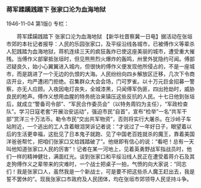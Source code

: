 ### 蒋军蹂躏践踏下  张家口沦为血海地狱

1946-11-04
第1版()
专栏：

　　蒋军蹂躏践踏下
    张家口沦为血海地狱
    【新华社晋察冀一日电】据活动在张垣市郊的本社记者报导：人民的乐园张家口，及平绥沿线各城市，已被傅作义等辈杀人犯践踏为血海地狱，蒋机连续三天的疯狂轰炸已使这座美丽的城市，遭受重大摧残。当傅作义部窜抵张垣时，但见熊熊烈火爆炸的轰鸣，卅里外犹隐约可闻。傅部迟疑良久，始小心翼翼进入城内，但很快的傅作义便发现他所侵占的，不是一座城市，而是跳进了一个无边的仇恨的大海。人民纷纷向四乡解放区迁移，几次下令商店开业，均严遭闭门拒绝。召集群众大会会场，门可罗雀。以十万元巨金招募一警察，亦无人应顾。入夜因电灯丧失，全城漆黑，只闻傅军伪匪，四出抢劫时，威胁良民的枪声。傅作义想用血腥的特务统治来镇压这些反抗的人民。十七日他到张垣后，就成立“警备司令部”、“军民合作委员会”（以特务周钧为主任），“军政检查队”。学习日寇老套“开展治安运动”，强迫市民“自首”，宣布“检举”一名“共军干部”赏洋三十万法币。勒令市民“交出共军物资”，否则将实行大屠杀。在沙岭子车站附近，一个逃出的工人含着眼泪哭诉记者说：“才说过了一年好日子，眼望着以后的生活更幸福，这批见了日本鬼子就跑、见了中国老百姓就杀的魔王，靠着美国洋爸爸帮忙，把咱们张家口又给践踏破了”。他继即有信心的说：“看吧！总有一天叫他知道张家口人民的厉害”！记者在某一河地上，见着英勇野战军指战员时，他们一样的精神健壮，满面红光。谈到张家口和平绥沿线人民正在遭受着蒋介石及其走狗傅作义之辈带来的灾难时，一个战士把桌子一拍，气愤的向大家说：“同志们！我是张家口人，虽然我是一个新战士，可是要不把这些杀人魔王赶出去，我是誓不罢休的”。现我张家口市政府及人民团体，均在张垣市郊领导人民坚持斗争。
